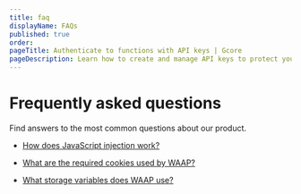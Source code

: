 ```yaml
---
title: faq
displayName: FAQs
published: true
order: 
pageTitle: Authenticate to functions with API keys | Gcore
pageDescription: Learn how to create and manage API keys to protect your function endpoints from unauthorized access.
---
```

# Frequently asked questions

Find answers to the most common questions about our product.

* <a href="https://gcore.com/docs/waap/faq/javascript-injection" target="_blank">How does JavaScript injection work?</a>

* <a href="https://gcore.com/docs/waap/faq/waap-cookies" target="_blank">What are the required cookies used by WAAP?</a>

* <a href="https://gcore.com/docs/waap/faq/storage-variables" target="_blank">What storage variables does WAAP use?</a>